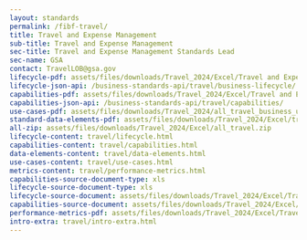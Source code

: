 ```yaml
---
layout: standards
permalink: /fibf-travel/
title: Travel and Expense Management
sub-title: Travel and Expense Management
sec-title: Travel and Expense Management Standards Lead
sec-name: GSA
contact: TravelLOB@gsa.gov
lifecycle-pdf: assets/files/downloads/Travel_2024/Excel/Travel and Expense Management Business Lifecycle.xlsx
lifecycle-json-api: /business-standards-api/travel/business-lifecycle/
capabilities-pdf: assets/files/downloads/Travel_2024/Excel/Travel and Expense Management Business Capabilities.xlsx
capabilities-json-api: /business-standards-api/travel/capabilities/
use-cases-pdf: assets/files/downloads/Travel_2024/all_travel_business_use_case.zip
standard-data-elements-pdf: assets/files/downloads/Travel_2024/Excel/travel_standard_data_elements.xlsx
all-zip: assets/files/downloads/Travel_2024/Excel/all_travel.zip
lifecycle-content: travel/lifecycle.html
capabilities-content: travel/capabilities.html
data-elements-content: travel/data-elements.html
use-cases-content: travel/use-cases.html
metrics-content: travel/performance-metrics.html
capabilities-source-document-type: xls
lifecycle-source-document-type: xls
lifecycle-source-document: assets/files/downloads/Travel_2024/Excel/Travel and Expense Management Business Lifecycle.xlsx
capabilities-source-document: assets/files/downloads/Travel_2024/Excel/Travel and Expense Management Business Capabilities.xlsx
performance-metrics-pdf: assets/files/downloads/Travel_2024/Excel/Travel and Expense Management Service Measures.xlsx
intro-extra: travel/intro-extra.html
---
```

